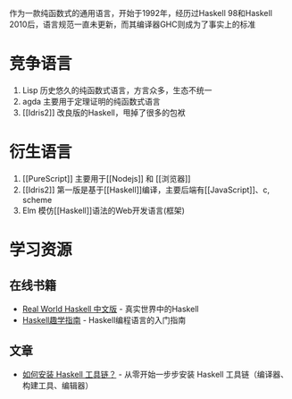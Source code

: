 作为一款纯函数式的通用语言，开始于1992年，经历过Haskell 98和Haskell 2010后，语言规范一直未更新，而其编译器GHC则成为了事实上的标准

# 竞争语言
1. Lisp 历史悠久的纯函数式语言，方言众多，生态不统一
2. agda 主要用于定理证明的纯函数式语言
3. [[Idris2]] 改良版的Haskell，甩掉了很多的包袱

# 衍生语言
1. [[PureScript]]  主要用于[[Nodejs]] 和 [[浏览器]]
2. [[Idris2]] 第一版是基于[[Haskell]]编译，主要后端有[[JavaScript]]、c, scheme
3. Elm 模仿[[Haskell]]语法的Web开发语言(框架)

# 学习资源

## 在线书籍

* [Real World Haskell 中文版](http://cnhaskell.com/) - 真实世界中的Haskell
* [Haskell趣学指南](https://flaneur2020.github.io/lyah/) - Haskell编程语言的入门指南

## 文章

* [如何安装 Haskell 工具链？](https://mirror.xyz/0xdB4907968b599f0fb530693eF457BdE801544031/sG9PAIIVhL7urJNSze_xnjg409QYGZFgvmnqxUriuOk) - 从零开始一步步安装 Haskell 工具链（编译器、构建工具、编辑器）